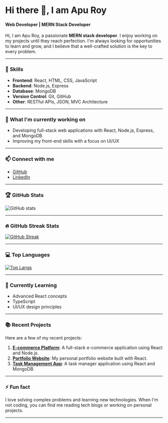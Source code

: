 # Hi there 👋, I am Apu Roy

#### Web Developer | MERN Stack Developer

Hi, I am Apu Roy, a passionate **MERN stack developer**. I enjoy working on my projects until they reach perfection. I'm always looking for opportunities to learn and grow, and I believe that a well-crafted solution is the key to every problem.

---

### 🔧 **Skills**
- **Frontend**: React, HTML, CSS, JavaScript
- **Backend**: Node.js, Express
- **Database**: MongoDB
- **Version Control**: Git, GitHub
- **Other**: RESTful APIs, JSON, MVC Architecture

---

### 🚀 **What I'm currently working on**
- Developing full-stack web applications with React, Node.js, Express, and MongoDB
- Improving my front-end skills with a focus on UI/UX

---

### 📫 **Connect with me**
- [GitHub](https://github.com/Apur0y)
- [LinkedIn](https://www.linkedin.com/in/apu-roy-9192b9294/)

---

### 🏆 **GitHub Stats**
![GitHub stats](https://github-readme-stats.vercel.app/api?username=Apur0y&show_icons=true&count_private=true&hide=prs&theme=radical)

---

### 🔥 **GitHub Streak Stats**
[![GitHub Streak](https://streak-stats.demolab.com?user=DenverCoder1)](https://git.io/streak-stats)

---

### 💻 **Top Languages**
[![Top Langs](https://github-readme-stats.vercel.app/api/top-langs/?username=Apur0y&layout=compact&theme=radical)](https://github.com/anuraghazra/github-readme-stats)

---

### 🌱 **Currently Learning**
- Advanced React concepts
- TypeScript
- UI/UX design principles

---

### 📚 **Recent Projects**
Here are a few of my recent projects:
1. **[E-commerce Platform](https://github.com/Apur0y/e-commerce)**: A full-stack e-commerce application using React and Node.js.
2. **[Portfolio Website](https://github.com/Apur0y/portfolio)**: My personal portfolio website built with React.
3. **[Task Management App](https://github.com/Apur0y/task-manager)**: A task manager application using React and MongoDB.

---

### ⚡ **Fun fact**
I love solving complex problems and learning new technologies. When I'm not coding, you can find me reading tech blogs or working on personal projects.

---

<!-- Add a footer or badge if you like -->

